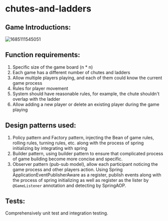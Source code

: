 # chutes-and-ladders

## Game Introductions:
![1685111545051](https://github.com/Zinaaan/chutes-and-ladders/assets/39329676/52acb385-4fe9-411d-8f55-569f6ccd7da3)

## Function requirements:
1. Specific size of the game board (n * n)
2. Each game has a different number of chutes and ladders
3. Allow multiple players playing, and each of them could know the current game process
4. Rules for player movement
5. System should have reasonable rules, for example, the chute shouldn't overlap with the ladder
6. Allow adding a new player or delete an existing player during the game playing

## Design patterns used:
1. Policy pattern and Factory pattern, injecting the Bean of game rules, rolling rules, turning rules, etc. along with the process of spring initializing by integrating with spring
2. Builder pattern, using builder pattern to ensure that complicated process of game building become more concise and specific.
3. Observer pattern (pub-sub model), allow each participant noticing the game process and other players action. Using Spring ApplicationEventPublisherAware as a register, publish events along with the process of spring initializing as well as register as the lister by `@GameListener` annotation and detecting by SpringAOP.

## Tests:
Comprehensively unit test and integration testing.
